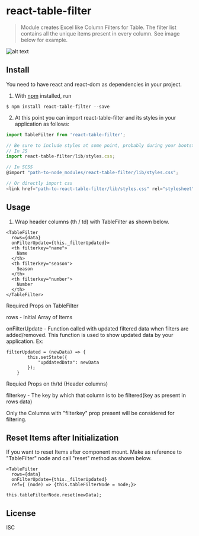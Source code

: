 # react-table-filter

> Module creates Excel like Column Filters for Table. The filter list contains all the unique items present in every column. See image below for example.

![alt text](https://user-images.githubusercontent.com/3127722/32687714-9d29ac44-c6e8-11e7-969e-8697a55d42d5.png)

## Install
You need to have react and react-dom as dependencies in your project.

1. With [npm](https://npmjs.org/) installed, run

```
$ npm install react-table-filter --save
```

2. At this point you can import react-table-filter and its styles in your application as follows:

```js
import TableFilter from 'react-table-filter';

// Be sure to include styles at some point, probably during your bootstraping
// In JS
import react-table-filter/lib/styles.css;

// In SCSS
@import "path-to-node_modules/react-table-filter/lib/styles.css";

// Or directly import css
<link href="path-to-react-table-filter/lib/styles.css" rel="stylesheet" />

```

## Usage

1. Wrap header columns (th / td) with TableFilter as shown below.
```
<TableFilter 
  rows={data} 
  onFilterUpdate={this._filterUpdated}>
  <th filterkey="name">
    Name
  </th>
  <th filterkey="season">
    Season
  </th>
  <th filterkey="number">
    Number
  </th>
</TableFilter>
```
Required Props on TableFilter

rows - Initial Array of Items

onFilterUpdate - Function called with updated filtered data when filters are added/removed. This function is used to show updated data by your application. Ex:

```
filterUpdated = (newData) => {
		this.setState({
			"upddatedData": newData
		});
	}
```

Requied Props on th/td (Header columns)

filterkey - The key by which that column is to be filtered(key as present in rows data)

Only the Columns with "filterkey" prop present will be considered for filtering.

## Reset Items after Initialization

If you want to reset Items after component mount. Make as reference to "TableFilter" node and call "reset" method as shown below.

```
<TableFilter 
  rows={data} 
  onFilterUpdate={this._filterUpdated}
  ref={ (node) => {this.tableFilterNode = node;}>
  
this.tableFilterNode.reset(newData);
```

## License

ISC

